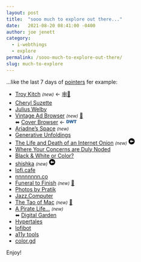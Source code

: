 ```yaml
---
layout: post
title:  "sooo much to explore out there..."
date:   2021-08-20 08:41:00 -0400
author: joe jenett
category:
  - i-webthings
  - explore
permalink: /sooo-much-to-explore-out-there/
slug: much-to-explore
---
```

...like the last 7 days of <a href="https://pointers.dailywebthing.com/" title="">pointers</a> fer example:
<p>
<ul>
<li><a class="normaltext" title="Troy Kitch" href="https://troykitch.com/">Troy Kitch</a> <small><em>(new)</em></small> ← <a title="source" href="https://xn--sr8hvo.ws/directory">🕸💍</a></li>
<li><a class="normaltext" title="cherylsuzette – Don't laugh, Cheryl" href="https://cherylackerdodson.blog/">Cheryl Suzette</a></li>
<li><a class="normaltext" title="Brilliant Mistake" href="https://www.include.co.uk/">Julius Welby</a></li>
<li><a class="normaltext" title="Vintage Ad Browser" href="http://www.vintageadbrowser.com/">Vintage Ad Browser</a> <small><em>(new)</em></small> <a href="https://pinboard.in/u:zero1infinity">📌</a><br>⬌ <a class="normaltext" title="Cover Browser" href="http://www.coverbrowser.com/">Cover Browser</a> ← <a title="originally shared at the dailywebthing linkport" href="https://the.dailywebthing.com/for-comic-book-fans/"><img style="position: relative; top: -2px;" src="/images/dwtvia.png" alt="" width="28"></a></li>
<li><a class="normaltext" title="Ariadne's Space" href="https://ariadne.space/">Ariadne’s Space</a> <small><em>(new)</em></small> </li>
<li><a class="normaltext" title="Generative Unfoldings" href="https://generative-unfoldings.mit.edu/">Generative Unfoldings</a></li>
<li><a class="normaltext" title="The Life and Death of an Internet Onion" href="https://the-life-and-death-of-an-internet-onion.com/">The Life and Death of an Internet Onion</a> <small><em>(new)</em></small> <a class="normaltext" title="source" href="https://gossipsweb.net/"><img src="/images/left-arrow.png" alt="" width="18"></a></li>
<li><a class="normaltext" title="Jim Roberts" href="https://noded.us/noded/">Where Your Concerns are Duly Noded</a></li>
<li><a class="normaltext" title="Ferran Jordà Photography" href="https://www.bw-color.com/">Black &amp; White or Color?</a></li>
<li><a class="normaltext" title="shishka" href="https://shishka.neocities.org/">shishka</a> <small><em>(new)</em></small> <a class="normaltext" title="source" href="https://neocities.org/browse"><img src="/images/left-arrow.png" alt="" width="18"></a></li>
<li><a class="normaltext" title="lofi music 🎧" href="https://www.lofi.cafe/">lofi.cafe</a></li>
<li><a class="normaltext" title="nnnnnnnn.co" href="https://nnnnnnnn.co/">nnnnnnnn.co</a></li>
<li><a class="normaltext" title="Funeral to Finish" href="https://funeraltofinish.blogspot.com/">Funeral to Finish</a> <small><em>(new)</em></small> <a href="https://pinboard.in/u:burritojustice">📌</a></li>
<li><a class="normaltext" title="Photos by Pratik" href="https://photos.pratikmhatre.com/">Photos by Pratik</a></li>
<li><a class="normaltext" title="Jazz.Computer" href="http://jazz.computer/">Jazz.Computer</a></li>
<li><a class="normaltext" title="Rui Carmo" href="https://taoofmac.com/">The Tao of Mac</a> <small><em>(new)</em></small> <a href="https://pinboard.in/u:mja">📌</a></li>
<li><a class="normaltext" title="Michael Beckwith" href="https://apiratelifefor.me/">A Pirate Life…</a> <small><em>(new)</em></small><br>⬌ <a class="normaltext" title="Digital Garden" href="https://digitalgarden.tech/">Digital Garden</a> </li>
<li><a class="normaltext" title="Hypertales" href="https://hypertal.es/">Hypertales</a></li>
<li><a class="normaltext" title="lofibot" href="https://potch.github.io/lofibot/">lofibot</a></li>
<li><a class="normaltext" title="a11y tools" href="https://a11y-tools.com/">a11y tools</a></li>
<li><a class="normaltext" title="color.gd" href="https://color.gd/">color.gd</a></li>
</ul>
</p>
<p>Enjoy!</p>
<a class="u-syndication" href="https://brid.gy/publish/twitter"></a>



